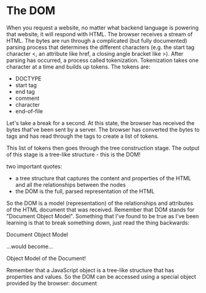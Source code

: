 # The DOM

When you request a website, no matter what backend language is powering that website, it will respond with HTML. The browser receives a stream of HTML. The bytes are run through a complicated (but fully documented) parsing process that determines the different characters (e.g. the start tag character <, an attribute like href, a closing angle bracket like >). After parsing has occurred, a process called tokenization. Tokenization takes one character at a time and builds up tokens. The tokens are:

* DOCTYPE
* start tag
* end tag
* comment
* character
* end-of-file

Let's take a break for a second. At this state, the browser has received the bytes that've been sent by a server. The browser has converted the bytes to tags and has read through the tags to create a list of tokens.

This list of tokens then goes through the tree construction stage. The output of this stage is a tree-like structure - this is the DOM!

two important quotes:

* a tree structure that captures the content and properties of the HTML and all the relationships between the nodes
* the DOM is the full, parsed representation of the HTML

So the DOM is a model (representation) of the relationships and attributes of the HTML document that was received. Remember that DOM stands for "Document Object Model". Something that I've found to be true as I've been learning is that to break something down, just read the thing backwards:

Document Object Model

...would become…

Object Model of the Document!

Remember that a JavaScript object is a tree-like structure that has properties and values. So the DOM can be accessed using a special object provided by the browser: document
